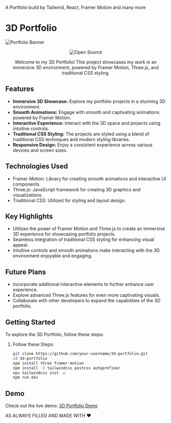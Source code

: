 
A Portfolio build by Tailwind, React, Framer Motion and many more
# 3D Portfolio

![Portfolio Banner](https://path-to-your-image.png)

<p align="center">
  <img src="https://img.shields.io/badge/Open%20Source-8A2BE2" alt="Open Source">
</p>

<p align="center">
  Welcome to my 3D Portfolio! This project showcases my work in an immersive 3D environment, powered by Framer Motion, Three.js, and traditional CSS styling.
</p>

## Features

- **Immersive 3D Showcase:** Explore my portfolio projects in a stunning 3D environment.
- **Smooth Animations:** Engage with smooth and captivating animations powered by Framer Motion.
- **Interactive Experience:** Interact with the 3D space and projects using intuitive controls.
- **Traditional CSS Styling:** The projects are styled using a blend of traditional CSS techniques and modern styling libraries.
- **Responsive Design:** Enjoy a consistent experience across various devices and screen sizes.

## Technologies Used

- Framer Motion: Library for creating smooth animations and interactive UI components.
- Three.js: JavaScript framework for creating 3D graphics and visualizations.
- Traditional CSS: Utilized for styling and layout design.

## Key Highlights

- Utilizes the power of Framer Motion and Three.js to create an immersive 3D experience for showcasing portfolio projects.
- Seamless integration of traditional CSS styling for enhancing visual appeal.
- Intuitive controls and smooth animations make interacting with the 3D environment enjoyable and engaging.

## Future Plans

- Incorporate additional interactive elements to further enhance user experience.
- Explore advanced Three.js features for even more captivating visuals.
- Collaborate with other developers to expand the capabilities of the 3D portfolio.

## Getting Started

To explore the 3D Portfolio, follow these steps:

1. Follow these Steps:

   ```sh
   git clone https://github.com/your-username/3d-portfolio.git
   cd 3d-portfolio
   npm install three framer-motion
   npm install -D tailwindcss postcss autoprefixer
   npx tailwindcss init -p
   npm run dev
## Demo
Check out the live demo: [3D Portfolio Demo](https://john-paul-portfolio.vercel.app/)

 AS ALWAYS FILLED AND MADE WITH ❤️
